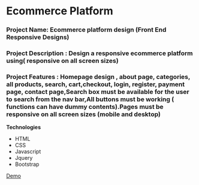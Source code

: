 # Ecommerce Platform

### Project Name: Ecommerce platform design (Front End Responsive Designs)
### Project Description : Design a responsive ecommerce platform using( responsive on all screen sizes)
### Project Features : Homepage design , about page, categories, all products, search, cart,checkout, login, register, payment page, contact page,Search box must be available for the user to search from the nav bar,All buttons must be working ( functions can have dummy contents).Pages must be responsive on all screen sizes (mobile and desktop)
**Technologies**
- HTML
- CSS
- Javascript
- Jquery
- Bootstrap

[Demo](https://abiola-farounbi.github.io/Ecommerce-Platform/index.html)
